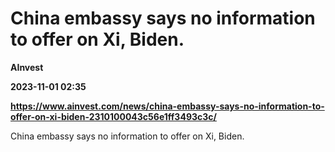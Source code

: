# China embassy says no information to offer on Xi, Biden.
**AInvest**

**2023-11-01 02:35**

**https://www.ainvest.com/news/china-embassy-says-no-information-to-offer-on-xi-biden-2310100043c56e1ff3493c3c/**

China embassy says no information to offer on Xi, Biden.